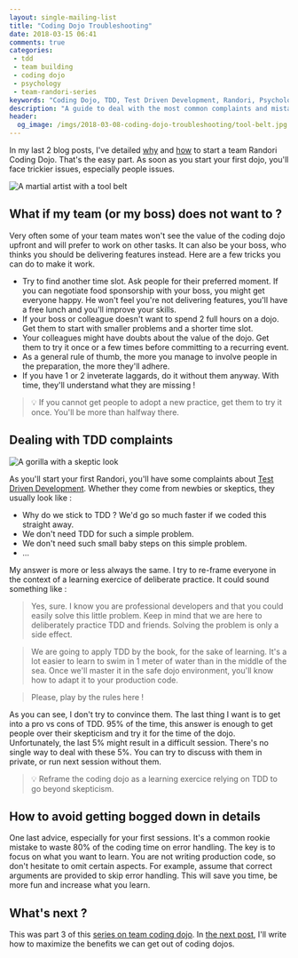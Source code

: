 ```yaml
---
layout: single-mailing-list
title: "Coding Dojo Troubleshooting"
date: 2018-03-15 06:41
comments: true
categories:
 - tdd
 - team building
 - coding dojo
 - psychology
 - team-randori-series
keywords: "Coding Dojo, TDD, Test Driven Development, Randori, Psychology, Change management, Complaints, Troubleshoot"
description: "A guide to deal with the most common complaints and mistakes when starting a Coding Dojo."
header:
  og_image: /imgs/2018-03-08-coding-dojo-troubleshooting/tool-belt.jpg
---
```

In my last 2 blog posts, I've detailed [why](/why-you-should-start-a-team-coding-dojo-randori-right-now/) and [how](/how-to-start-a-team-coding-dojo-randori-today/) to start a team Randori Coding Dojo. That's the easy part. As soon as you start your first dojo, you'll face trickier issues, especially people issues.

![A martial artist with a tool belt]({{site.url}}{{site.baseurl}}/imgs/2018-03-08-coding-dojo-troubleshooting/tool-belt.jpg)

## What if my team (or my boss) does not want to ?

Very often some of your team mates won't see the value of the coding dojo upfront and will prefer to work on other tasks. It can also be your boss, who thinks you should be delivering features instead. Here are a few tricks you can do to make it work.

*   Try to find another time slot. Ask people for their preferred moment. If you can negotiate food sponsorship with your boss, you might get everyone happy. He won't feel you're not delivering features, you'll have a free lunch and you'll improve your skills.
*   If your boss or colleague doesn't want to spend 2 full hours on a dojo. Get them to start with smaller problems and a shorter time slot.
*   Your colleagues might have doubts about the value of the dojo. Get them to try it once or a few times before committing to a recurring event.
*   As a general rule of thumb, the more you manage to involve people in the preparation, the more they'll adhere.
*   If you have 1 or 2 inveterate laggards, do it without them anyway. With time, they'll understand what they are missing !

> 💡 If you cannot get people to adopt a new practice, get them to try it once. You'll be more than halfway there.

## Dealing with TDD complaints

![A gorilla with a skeptic look]({{site.url}}{{site.baseurl}}/imgs/2018-03-08-coding-dojo-troubleshooting/skeptic-gorilla.jpg)

As you'll start your first Randori, you'll have some complaints about [Test Driven Development](https://en.wikipedia.org/wiki/Test-driven_development). Whether they come from newbies or skeptics, they usually look like :

*   Why do we stick to TDD ? We'd go so much faster if we coded this straight away.
*   We don't need TDD for such a simple problem.
*   We don't need such small baby steps on this simple problem.
*   ...

My answer is more or less always the same. I try to re-frame everyone in the context of a learning exercice of deliberate practice. It could sound something like :

> Yes, sure. I know you are professional developers and that you could easily solve this little problem. Keep in mind that we are here to deliberately practice TDD and friends. Solving the problem is only a side effect.

> We are going to apply TDD by the book, for the sake of learning. It's a lot easier to learn to swim in 1 meter of water than in the middle of the sea. Once we'll master it in the safe dojo environment, you'll know how to adapt it to your production code.

> Please, play by the rules here !

As you can see, I don't try to convince them. The last thing I want is to get into a pro vs cons of TDD. 95% of the time, this answer is enough to get people over their skepticism and try it for the time of the dojo. Unfortunately, the last 5% might result in a difficult session. There's no single way to deal with these 5%. You can try to discuss with them in private, or run next session without them.

> 💡 Reframe the coding dojo as a learning exercice relying on TDD to go beyond skepticism.

## How to avoid getting bogged down in details

One last advice, especially for your first sessions. It's a common rookie mistake to waste 80% of the coding time on error handling. The key is to focus on what you want to learn. You are not writing production code, so don't hesitate to omit certain aspects. For example, assume that correct arguments are provided to skip error handling. This will save you time, be more fun and increase what you learn.

## What's next ?

This was part 3 of this [series on team coding dojo]({{site.baseurl}}/categories/#team-randori-series). In [the next post](/how-to-get-the-max-out-of-your-team-coding-dojo/), I'll write how to maximize the benefits we can get out of coding dojos.
